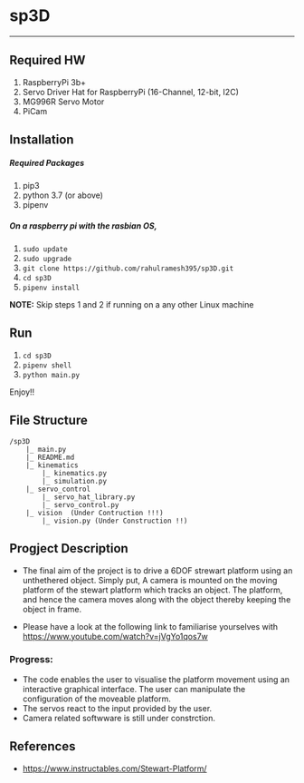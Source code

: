 # sp3D
---------

## Required HW

1. RaspberryPi 3b+ 
2. Servo Driver Hat for RaspberryPi (16-Channel, 12-bit, I2C)
3. MG996R Servo Motor
4. PiCam

## Installation 

##### Required Packages
1. pip3
2. python 3.7 (or above)
3. pipenv

##### On a raspberry pi with the rasbian OS,

1. `sudo update`
2. `sudo upgrade` 
3. `git clone https://github.com/rahulramesh395/sp3D.git` 
4. `cd sp3D`
5. `pipenv install`

**NOTE:** Skip steps 1 and 2 if running on a any other Linux machine

## Run 
1. `cd sp3D` 
2. `pipenv shell`
3. `python main.py`

Enjoy!!


## File Structure
```
/sp3D
	|_ main.py
	|_ README.md
	|_ kinematics
		|_ kinematics.py 
		|_ simulation.py
	|_ servo_control
		|_ servo_hat_library.py
		|_ servo_control.py
	|_ vision  (Under Contruction !!!)
		|_ vision.py (Under Construction !!)

```

## Progject Description
- The final aim of the project is to drive a 6DOF strewart platform using an unthethered object. Simply put, A camera is mounted on the moving platform of the stewart platform 
which tracks an object. The platform, and hence the camera moves along with the object thereby keeping the object in frame.

- Please have a look at the following link to familiarise yourselves with <https://www.youtube.com/watch?v=jVgYo1qos7w>

### Progress: 
 
- The code enables the user to visualise the platform movement using an interactive graphical interface. The user can manipulate the configuration of the moveable platform.
- The servos react to the input provided by the user. 
- Camera related softwware is still under constrction.

## References
- <https://www.instructables.com/Stewart-Platform/>
